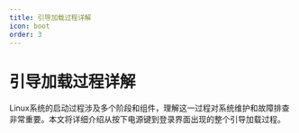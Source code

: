 ```yaml
---
title: 引导加载过程详解
icon: boot
order: 3
---
```


# 引导加载过程详解

Linux系统的启动过程涉及多个阶段和组件，理解这一过程对系统维护和故障排查非常重要。本文将详细介绍从按下电源键到登录界面出现的整个引导加载过程。
